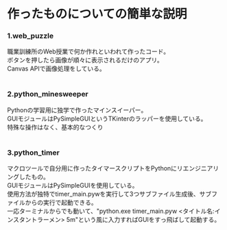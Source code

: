 # 作ったものについての簡単な説明

<h3>1.web_puzzle</h3>
職業訓練所のWeb授業で何か作れといわれて作ったコード。<br>
ボタンを押したら画像が順々に表示されるだけのアプリ。<br>
Canvas APIで画像処理をしている。<br><br>

<h3>2.python_minesweeper</h3>
Pythonの学習用に独学で作ったマインスイーパー。<br>
GUIモジュールはPySimpleGUIというTKinterのラッパーを使用している。<br>
特殊な操作はなく、基本的なつくり<br><br>

<h3>3.python_timer</h3>
マクロツールで自分用に作ったタイマースクリプトをPythonにリエンジニアリングしたもの。<br>
GUIモジュールはPySimpleGUIを使用している。<br>
使用方法が独特でtimer_main.pywを実行して3つサブファイル生成後、サブファイルからの実行で起動できる。<br>
一応ターミナルからでも動いて、"python.exe timer_main.pyw <タイトル名:インスタントラーメン> 5m"という風に入力すればGUIをすっ飛ばして起動する。<br><br>

